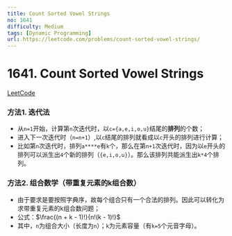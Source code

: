 ```yaml
---
title: Count Sorted Vowel Strings
no: 1641
difficulty: Medium
tags: [Dynamic Programming]
url: https://leetcode.com/problems/count-sorted-vowel-strings/
---
```


# 1641. Count Sorted Vowel Strings

[LeetCode](https://leetcode.com/problems/count-sorted-vowel-strings/)

### 方法1. 迭代法

- 从`n=1`开始，计算第`n`次迭代时，以`c={a,e,i,o,u}`结尾的**排列**的个数；
- 进入下一次迭代时（`n=n+1`）,以`c`结尾的排列就看成以`c`开头的排列进行计算；
- 比如第`n`次迭代时，排列`a****e`有`k`个，那么在第`n+1`次迭代时，因为以`e`开头的排列可以派生出`4`个新的排列（`{e,i,o,u}`）。那么该排列共能派生出`k*4`个排列。


### 方法2. 组合数学（带重复元素的k组合数）

- 由于要求是要按照字典序，故每个组合只有一个合法的排列。因此可以转化为求带重复元素的k组合数问题；
- 公式：$\frac{(n + k - 1)!}{n!(k - 1)!}$
- 其中，`n`为组合大小（长度为`n`）；`k`为元素容量（有`k=5`个元音字母）。